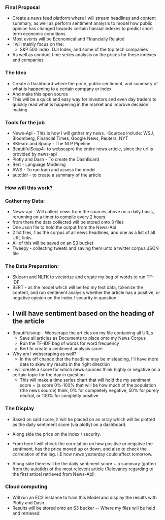 
### Final Proposal
* Create a news feed platform where I will stream headlines and content summary, as well as perform sentiment analysis to model how public opinion has changed towards certain fiancial indexes to predict short term economic conditions
* Most events will be Economical and FInancially Related
* I will mainly focus on the:
    - S&P 500 index, DJI Index, and some of the top tech companies
* As well as conduct time series analysis on the prices for these indexes and companies

### The Idea
- Create a Dashboard where the price, public sentiment, and summary of what is happening to a certain company or index
- And make this open source
- This will be a quick and easy way for investors and even day traders to quickly read what is happening in the market and improve decision making

### Tools for the job
* News-Api - This is how I will gather my news.
    -Sources include: WSJ, Bloomberg, Financial Times, Google News, Reuters, NYT
* SKlearn and Spacy - The NLP Pipeline
* BeautifulSoup4- to webscapre the entire news article, since the url is provided by news-api
* Plotly and Dash - To create the DashBoard
* Bert - Language Modeling
* AWS - To run train and assess the model
* autotldr - to create a summary of the article

### How will this work?
### Gather my Data:
* News-api - Will collect news from the sources above on a daily basis, rerunning on a timer to compile every 2 hours
* from there the data collected will be stored onto 3 files
* One Json file to hold the output from the News-Api
* 2 txt files, 1 as the corpus of all news headlines, and one as a list of all URL links.
* All of this will be saved on an S3 bucket
* Tweepy - collecting tweets and saving them unto a twitter corpus JSON file

### The Data Preparation:
* Sklearn and NLTK to vectorize and create my bag of words to run TF-IDF
* BERT - as the model which will be fed my text data, tokenize the content, and run sentiment analysis whether the article has a positive, or negative opinion on the index / security in question
* I will have sentiment based on the heading of the article
    - 
* Beautifulsoup - Webscrape the articles on my file containing all URLs
    - Save all articles as Documents to place onto my News Corpus
    - Run the TF-IDF bag of words for word frequency
    - Bert to create a sentiment analysis score
* Why am I webscraping as well?
    - In the off chance that the headline may be misleading, I'll have more data to skew my results in the right direction
* I will create a score for which news sources think highly or negative on a certain topic for the day in question
    - This will make a time series chart that will hold the my sentiment score = (a score 0%-100% that will be how much of the population (the news source) think, 0% for completely negative, 50% for purely neutral, or 100% for completly positive
### The Display
* Based on said score, it will be placed on an array which will be plotted as the daily sentiment score (via plotly) on a dashboard.
* Along side the price on the index / security.
* From here I will check the correlation on how positive or negative the sentiment, has the price moved up or down, and also to check the correlation of the lag. I.E how news yesterday could affect tomorrow.

* Along side there will be the daily sentiment score + a summary (gotten from the autotldr) of the most relevent article (Relevancy regarding to the first articel retrieved from News-Api)

### Cloud computing
* Will run an EC2 instance to train this Model and display the results with Plotly and Dash
* Results will be stored onto an S3 bucker -- Where my files will be held and retrieved


```python



```
